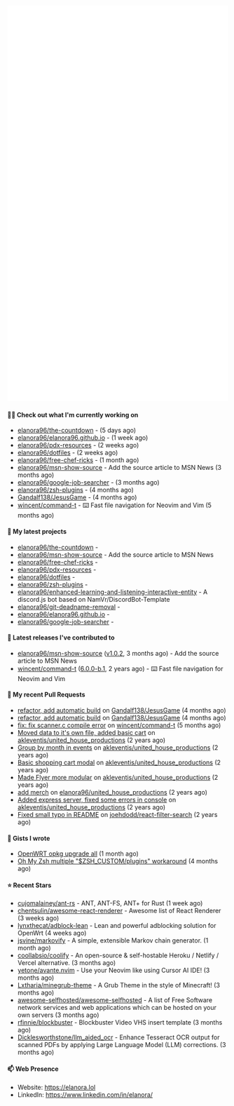 <p align="center">
    <picture>
      <img alt="Metrics" src="github-metrics.svg" />
    </picture>
</p>

#### 👩‍💻 Check out what I'm currently working on

- [elanora96/the-countdown](https://github.com/elanora96/the-countdown) -  (5 days ago)
- [elanora96/elanora96.github.io](https://github.com/elanora96/elanora96.github.io) -  (1 week ago)
- [elanora96/pdx-resources](https://github.com/elanora96/pdx-resources) -  (2 weeks ago)
- [elanora96/dotfiles](https://github.com/elanora96/dotfiles) -  (2 weeks ago)
- [elanora96/free-chef-ricks](https://github.com/elanora96/free-chef-ricks) -  (1 month ago)
- [elanora96/msn-show-source](https://github.com/elanora96/msn-show-source) - Add the source article to MSN News (3 months ago)
- [elanora96/google-job-searcher](https://github.com/elanora96/google-job-searcher) -  (3 months ago)
- [elanora96/zsh-plugins](https://github.com/elanora96/zsh-plugins) -  (4 months ago)
- [Gandalf138/JesusGame](https://github.com/Gandalf138/JesusGame) -  (4 months ago)
- [wincent/command-t](https://github.com/wincent/command-t) - ⌨️ Fast file navigation for Neovim and Vim (5 months ago)

#### 🌱 My latest projects

- [elanora96/the-countdown](https://github.com/elanora96/the-countdown) - 
- [elanora96/msn-show-source](https://github.com/elanora96/msn-show-source) - Add the source article to MSN News
- [elanora96/free-chef-ricks](https://github.com/elanora96/free-chef-ricks) - 
- [elanora96/pdx-resources](https://github.com/elanora96/pdx-resources) - 
- [elanora96/dotfiles](https://github.com/elanora96/dotfiles) - 
- [elanora96/zsh-plugins](https://github.com/elanora96/zsh-plugins) - 
- [elanora96/enhanced-learning-and-listening-interactive-entity](https://github.com/elanora96/enhanced-learning-and-listening-interactive-entity) - A discord.js bot based on NamVr/DiscordBot-Template
- [elanora96/git-deadname-removal](https://github.com/elanora96/git-deadname-removal) - 
- [elanora96/elanora96.github.io](https://github.com/elanora96/elanora96.github.io) - 
- [elanora96/google-job-searcher](https://github.com/elanora96/google-job-searcher) - 

#### 🔭 Latest releases I've contributed to

- [elanora96/msn-show-source](https://github.com/elanora96/msn-show-source) ([v1.0.2](https://github.com/elanora96/msn-show-source/releases/tag/v1.0.2), 3 months ago) - Add the source article to MSN News
- [wincent/command-t](https://github.com/wincent/command-t) ([6.0.0-b.1](https://github.com/wincent/command-t/releases/tag/6.0.0-b.1), 2 years ago) - ⌨️ Fast file navigation for Neovim and Vim

#### 🔨 My recent Pull Requests

- [refactor, add automatic build](https://github.com/Gandalf138/JesusGame/pull/2) on [Gandalf138/JesusGame](https://github.com/Gandalf138/JesusGame) (4 months ago)
- [refactor, add automatic build](https://github.com/Gandalf138/JesusGame/pull/1) on [Gandalf138/JesusGame](https://github.com/Gandalf138/JesusGame) (4 months ago)
- [fix: fix scanner.c compile error](https://github.com/wincent/command-t/pull/423) on [wincent/command-t](https://github.com/wincent/command-t) (5 months ago)
- [Moved data to it&#39;s own file, added basic cart](https://github.com/akleventis/united_house_productions/pull/5) on [akleventis/united_house_productions](https://github.com/akleventis/united_house_productions) (2 years ago)
- [Group by month in events](https://github.com/akleventis/united_house_productions/pull/4) on [akleventis/united_house_productions](https://github.com/akleventis/united_house_productions) (2 years ago)
- [Basic shopping cart modal](https://github.com/akleventis/united_house_productions/pull/3) on [akleventis/united_house_productions](https://github.com/akleventis/united_house_productions) (2 years ago)
- [Made Flyer more modular](https://github.com/akleventis/united_house_productions/pull/2) on [akleventis/united_house_productions](https://github.com/akleventis/united_house_productions) (2 years ago)
- [add merch](https://github.com/elanora96/united_house_productions/pull/1) on [elanora96/united_house_productions](https://github.com/elanora96/united_house_productions) (2 years ago)
- [Added express server, fixed some errors in console](https://github.com/akleventis/united_house_productions/pull/1) on [akleventis/united_house_productions](https://github.com/akleventis/united_house_productions) (2 years ago)
- [Fixed small typo in README](https://github.com/joehdodd/react-filter-search/pull/26) on [joehdodd/react-filter-search](https://github.com/joehdodd/react-filter-search) (2 years ago)

#### 📓 Gists I wrote

- [OpenWRT opkg upgrade all](https://gist.github.com/6036dee1d40cf168f9528319a80ab4b9) (1 month ago)
- [Oh My Zsh multiple &#34;$ZSH_CUSTOM/plugins&#34; workaround](https://gist.github.com/b2424fa9f70d7549fd0590c58949f686) (4 months ago)

#### ⭐ Recent Stars

- [cujomalainey/ant-rs](https://github.com/cujomalainey/ant-rs) - ANT, ANT-FS, ANT&#43; for Rust (1 week ago)
- [chentsulin/awesome-react-renderer](https://github.com/chentsulin/awesome-react-renderer) - Awesome list of React Renderer (3 weeks ago)
- [lynxthecat/adblock-lean](https://github.com/lynxthecat/adblock-lean) - Lean and powerful adblocking solution for OpenWrt (4 weeks ago)
- [jsvine/markovify](https://github.com/jsvine/markovify) - A simple, extensible Markov chain generator. (1 month ago)
- [coollabsio/coolify](https://github.com/coollabsio/coolify) - An open-source &amp; self-hostable Heroku / Netlify / Vercel alternative. (3 months ago)
- [yetone/avante.nvim](https://github.com/yetone/avante.nvim) - Use your Neovim like using Cursor AI IDE! (3 months ago)
- [Lxtharia/minegrub-theme](https://github.com/Lxtharia/minegrub-theme) - A Grub Theme in the style of Minecraft! (3 months ago)
- [awesome-selfhosted/awesome-selfhosted](https://github.com/awesome-selfhosted/awesome-selfhosted) - A list of Free Software network services and web applications which can be hosted on your own servers (3 months ago)
- [rfinnie/blockbuster](https://github.com/rfinnie/blockbuster) - Blockbuster Video VHS insert template (3 months ago)
- [Dicklesworthstone/llm_aided_ocr](https://github.com/Dicklesworthstone/llm_aided_ocr) - Enhance Tesseract OCR output for scanned PDFs by applying Large Language Model (LLM) corrections. (3 months ago)

#### 📫 Web Presence

- Website: https://elanora.lol
- LinkedIn: https://www.linkedin.com/in/elanora/
